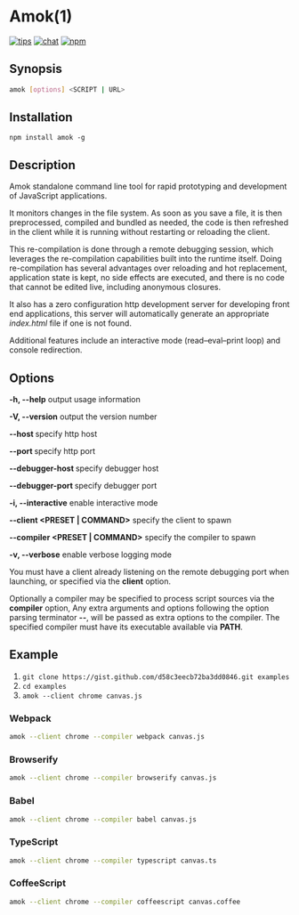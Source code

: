# Amok(1)
[![tips](https://img.shields.io/gratipay/caspervonb.svg?style=flat-square)](https://gratipay.com/caspervonb/)
[![chat](https://img.shields.io/badge/gitter-join%20chat-green.svg?style=flat-square)](https://gitter.im/caspervonb/amok)
[![npm](https://img.shields.io/npm/v/amok.svg?style=flat-square)](https://www.npmjs.org/package/amok)

## Synopsis
```sh
amok [options] <SCRIPT | URL>
```

## Installation
```
npm install amok -g
```

## Description
Amok standalone command line tool for rapid prototyping and development of JavaScript applications.

It monitors changes in the file system. As soon as you save a file, it is then preprocessed, compiled and bundled as needed, the code is then refreshed in the client while it is running without restarting or reloading the client.

This re-compilation is done through a remote debugging session, which leverages the re-compilation capabilities built into the runtime itself. Doing re-compilation has several advantages over reloading and hot replacement, application state is kept, no side effects are executed, and there is no code that cannot be edited live, including anonymous closures.

It also has a zero configuration http development server for developing front end applications, this server will automatically generate an appropriate *index.html* file if one is not found.

Additional features include an interactive mode (read–eval–print loop) and console redirection.

## Options

**-h, --help**
  output usage information

**-V, --version**
  output the version number

**--host <host>**
  specify http host

**--port <port>**
  specify http port

**--debugger-host <HOST>**
  specify debugger host

**--debugger-port <PORT>**
  specify debugger port

**-i, --interactive**
  enable interactive mode

**--client <PRESET | COMMAND>**
  specify the client to spawn

**--compiler <PRESET | COMMAND>**
  specify the compiler to spawn

**-v, --verbose**
  enable verbose logging mode

You must have a client already listening on the remote debugging port when launching, or specified via the **client** option.

Optionally a compiler may be specified to process script sources via the **compiler** option,
Any extra arguments and options following the option parsing terminator **--**, will be passed as extra options to the compiler. The specified compiler must have its executable available via **PATH**.

## Example
1. `git clone https://gist.github.com/d58c3eecb72ba3dd0846.git examples`
2. `cd examples`
3. `amok --client chrome canvas.js`

### Webpack
```sh
amok --client chrome --compiler webpack canvas.js
```

### Browserify
```sh
amok --client chrome --compiler browserify canvas.js
```

### Babel
```sh
amok --client chrome --compiler babel canvas.js
```

### TypeScript
```sh
amok --client chrome --compiler typescript canvas.ts
```

### CoffeeScript
```sh
amok --client chrome --compiler coffeescript canvas.coffee
```
